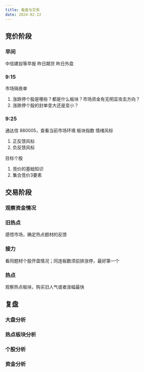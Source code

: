 ```yaml
---
title: 看盘与交易
date: 2024-02-22
---
```


## 竞价阶段

### 早间

中信建投等早报
昨日期货
昨日外盘

### 9:15

市场隔夜单

1. 涨跌停个股是哪些？都是什么板块？市场资金有无明显攻击方向？
2. 涨跌停个股的封单变大还是变小？

### 9:25

通达信 880005，查看当前市场环境
板块指数
情绪风标

1. 正反馈风标
2. 负反馈风标

目标个股

1. 竞价的基础知识
2. 集合竞价3要素

## 交易阶段

### 观察资金情况

### 旧热点

感悟市场，确定热点题材的反馈

### 接力

看同题材个股开盘情况；同连板数须前排涨停，最好第一个

### 热点

观察热点板块，购买旧人气或者涨幅最快

## 复盘

### 大盘分析

### 热点板块分析

### 个股分析

### 资金分析
